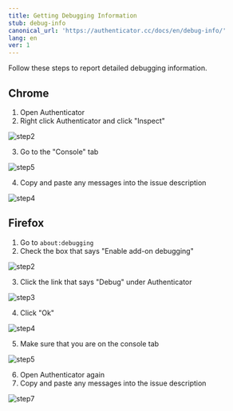 ```yaml
---
title: Getting Debugging Information
stub: debug-info
canonical_url: 'https://authenticator.cc/docs/en/debug-info/'
lang: en
ver: 1
---
```


Follow these steps to report detailed debugging information.

## Chrome

1. Open Authenticator
2. Right click Authenticator and click "Inspect"

![step2](https://raw.githubusercontent.com/wiki/Authenticator-Extension/Authenticator/debugging-screenshots/chrome/step2.PNG)

3. Go to the "Console" tab

![step5](https://raw.githubusercontent.com/wiki/Authenticator-Extension/Authenticator/debugging-screenshots/chrome/step3.PNG)

4. Copy and paste any messages into the issue description

![step4](https://raw.githubusercontent.com/wiki/Authenticator-Extension/Authenticator/debugging-screenshots/chrome/step4.PNG)

## Firefox

1. Go to `about:debugging`
2. Check the box that says "Enable add-on debugging"

![step2](https://raw.githubusercontent.com/wiki/Authenticator-Extension/Authenticator/debugging-screenshots/firefox/step2.PNG)

3. Click the link that says "Debug" under Authenticator 

![step3](https://raw.githubusercontent.com/wiki/Authenticator-Extension/Authenticator/debugging-screenshots/firefox/step3.PNG)

4. Click "Ok"

![step4](https://raw.githubusercontent.com/wiki/Authenticator-Extension/Authenticator/debugging-screenshots/firefox/step4.PNG)

5. Make sure that you are on the console tab

![step5](https://raw.githubusercontent.com/wiki/Authenticator-Extension/Authenticator/debugging-screenshots/firefox/step5.PNG)

6. Open Authenticator again
7. Copy and paste any messages into the issue description

![step7](https://raw.githubusercontent.com/wiki/Authenticator-Extension/Authenticator/debugging-screenshots/firefox/step7.PNG)